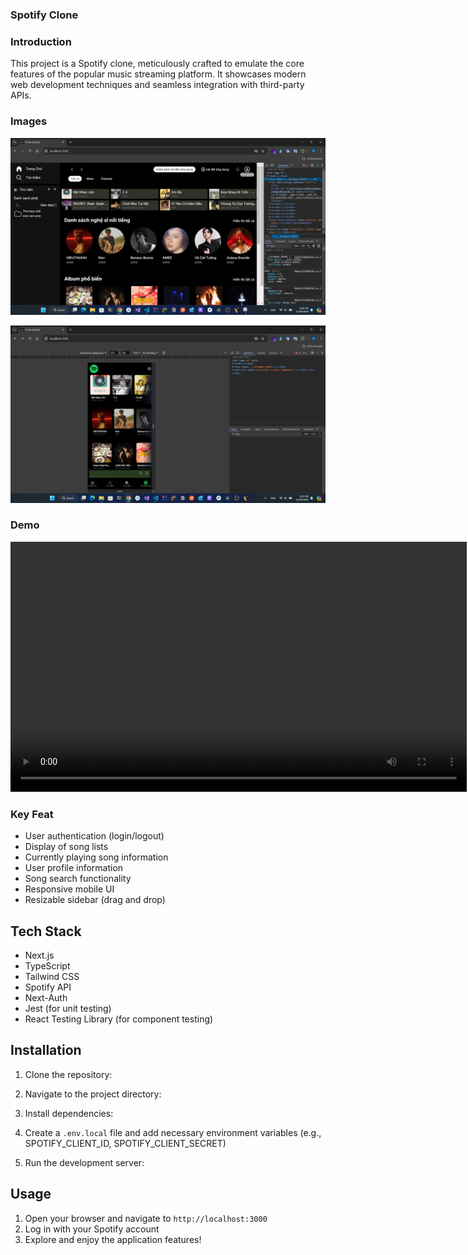 ### Spotify Clone

### Introduction

This project is a Spotify clone, meticulously crafted to emulate the core features of the popular music streaming platform. It showcases modern web development techniques and seamless integration with third-party APIs.

### Images

![Spotify clone Interface](./docs/images/Screenshot%202024-09-11%20213634.png)

![Spotify clone Interface Mobile](./docs//images/Screenshot%202024-09-11%20213240.png)

### Demo

<video width="730" height="400" controls>
<source src="./docs/videos/demo2.mp4" type="video/mp4">
</video>

### Key Feat

- User authentication (login/logout)
- Display of song lists
- Currently playing song information
- User profile information
- Song search functionality
- Responsive mobile UI
- Resizable sidebar (drag and drop)

## Tech Stack

- Next.js
- TypeScript
- Tailwind CSS
- Spotify API
- Next-Auth
- Jest (for unit testing)
- React Testing Library (for component testing)

## Installation

1. Clone the repository:
2. Navigate to the project directory:
3. Install dependencies:
4. Create a `.env.local` file and add necessary environment variables (e.g., SPOTIFY_CLIENT_ID, SPOTIFY_CLIENT_SECRET)

5. Run the development server:

## Usage

1. Open your browser and navigate to `http://localhost:3000`
2. Log in with your Spotify account
3. Explore and enjoy the application features!
